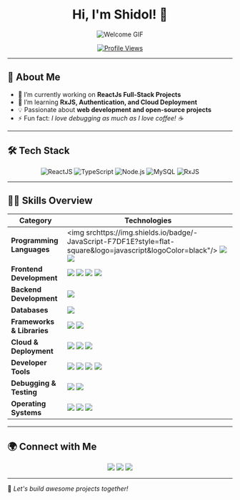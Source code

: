 <h1 align="center">Hi, I'm Shidol! 👋</h1>

<p align="center">
  <img src="https://your-gif-url.gif" alt="Welcome GIF">
</p>

<p align="center">
  <a href="https://github.com/Shidoll"><img src="https://komarev.com/ghpvc/?username=Shidoll&label=Profile%20Views&color=0e75b6&style=flat" alt="Profile Views"/></a>
</p>

---

## 🚀 About Me
- 🔭 I’m currently working on **ReactJs Full-Stack Projects**
- 🌱 I’m learning **RxJS, Authentication, and Cloud Deployment**
- 💡 Passionate about **web development and open-source projects**
- ⚡ Fun fact: *I love debugging as much as I love coffee! ☕*

---

## 🛠 Tech Stack

<p align="center"> 
<img src="https://img.shields.io/badge/React-20232A?style=for-the-badge&logo=react&logoColor=61FB" alt="ReactJS"/> 
<img src="https://img.shields.io/badge/TypeScript-007ACC?style=for-the-badge&logo=typescript&logoColor=white" alt="TypeScript"/>
<img src="https://img.shields.io/badge/Node.js-339933?style=for-the-badge&logo=node.js&logoColor=white" alt="Node.js"/> 
<img src="https://img.shields.io/badge/MySQL-4479A1?style=for-the-badge&logo=mysql&logoColor=white" alt="MySQL"/> 
<img src="https://img.shields.io/badge/RxJS-B7178C?style=for-the-badge&logo=reactivex&logoColor=white" alt="RxJS"/>
</p>

---

## 🧑‍💻 Skills Overview

| **Category** | **Technologies** |
|-------------|----------------|
| **Programming Languages** | <img srchttps://img.shields.io/badge/-JavaScript-F7DF1E?style=flat-square&logo=javascript&logoColor=black"/> <img src="https://img.shields.io/badge/-TypeScript-007ACC?style=flat-square&logo=typescript&logoColor=white"/> <img src="https://img.shields.io/badge/-Python-3776AB?style=flat-square&logo=python&logoColor=white"/> |
| **Frontend Development** | <img src="https://img.shields.io/badge/-ReactJS-20232A?style=flat-square&logo=react&logoColor=61DAFB"/> <img src="https://img.shields.io/badge/-HTML-E34F26?style=flat-square&logo=html5&logoColor=white"/> <img src="https://img.shields.io/badge/-CSS-1572B6?style=flat-square&logo=css3&logoColor=white"/> <img src="https://img.shields.io/badge/-SCSS-CC6699?style=flat-square&logo=sass&logoColor=white"/> |
| **Backend Development** | <img src="https://img.shields.io/badge/-Node.js-339933?style=flat-square&logo=node.js&logoColor=white"/> |
| **Databases** | <img src="https://img.shields.io/badge/-MySQL-4479A1?style=flat-square&logo=mysql&logoColor=white"/> |
| **Frameworks & Libraries** | <img src="https://img.shields.io/badge/-RxJS-B7178C?style=flat-square&logo=reactivex&logoColor=white"/> <img src="https://img.shields.io/badge/-NestJS-E0234E?style=flat-square&logo=nestjs&logoColor=white"/> |
| **Cloud & Deployment** | <img src="https://img.shields.io/badge/-Vercel-000000?style=flat-square&logo=vercel&logoColor=white"/> <img src="https://img.shields.io/badge/-Netlify-00C7B7?style=flat-square&logo=netlify&logoColor=white"/> <img src="https://img.shields.io/badge/-Ubuntu_Server-E95420?style=flat-square&logo=ubuntu&logoColor=white"/> |
| **Developer Tools** | <img src="https://img.shields.io/badge/-Git-F05032?style=flat-square&logo=git&logoColor=white"/> <img src="https://img.shields.io/badge/-VSCode-007ACC?style=flat-square&logo=visualstudiocode&logoColor=white"/> <img src="https://img.shields.io/badge/-Cursor-000000?style=flat-square"/> <img src="https://img.shields.io/badge/-Perplexity-FF4500?style=flat-square"/> |
| **Debugging & Testing** | <img src="https://img.shields.io/badge/-Postman-FF6C37?style=flat-square&logo=postman&logoColor=white"/> <img src="https://img.shields.io/badge/-Firefox_Dev_Edition-FF7139?style=flat-square&logo=firefox&logoColor=white"/> |
| **Operating Systems** | <img src="https://img.shields.io/badge/-Windows-0078D6?style=flat-square&logo=windows&logoColor=white"/> <img src="https://img.shields.io/badge/-Linux-FCC624?style=flat-square&logo=linux&logoColor=black"/> <img src="https://img.shields.io/badge/-Arch_Linux-1793D1?style=flat-square&logo=archlinux&logoColor=white"/> |

---

## 🌍 Connect with Me

<p align="center">
  <a href="https://linkedin.com/in/ton-profil"><img src="https://img.shields.io/badge/-LinkedIn-0077B5?style=for-the-badge&logo=linkedin&logoColor=white"/></a>
  <a href="mailto:ton-email@example.com"><img src="https://img.shields.io/badge/Email-D14836?style=for-the-badge&logo=gmail&logoColor=white"/></a>
  <a href="https://ton-site.com"><img src="https://img.shields.io/badge/Portfolio-24292E?style=for-the-badge&logo=web&logoColor=white"/></a>
</p>

---

🚀 *Let's build awesome projects together!*
